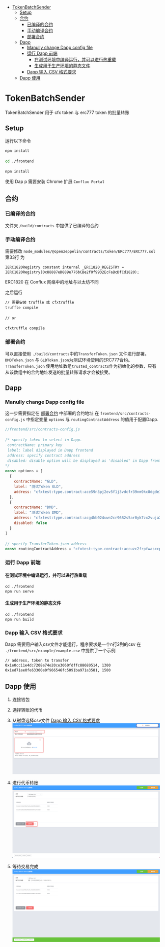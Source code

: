 - [TokenBatchSender](#tokenbatchsender)
  - [Setup](#setup)
  - [合约](#合约)
    - [已编译的合约](#已编译的合约)
    - [手动编译合约](#手动编译合约)
    - [部署合约](#部署合约)
  - [Dapp](#dapp)
    - [Manully change Dapp config file](#manully-change-dapp-config-file)
    - [运行 Dapp 前端](#运行-dapp-前端)
      - [在测试环境中编译运行，并可以进行热重载](#在测试环境中编译运行并可以进行热重载)
      - [生成用于生产环境的静态文件](#生成用于生产环境的静态文件)
    - [Dapp 输入 CSV 格式要求](#dapp-输入-csv-格式要求)
  - [Dapp 使用](#dapp-使用)

# TokenBatchSender
TokenBatchSender 用于 cfx token 与 erc777 token 的批量转账

## Setup

运行以下命令
``` bash
npm install

cd ./frontend

npm install
```

使用 Dap p 需要安装 Chrome 扩展 `Conflux Portal`

## 合约

### 已编译的合约

文件夹 `/build/contracts` 中提供了已编译的合约

### 手动编译合约

需要修改 `node_modules/@openzeppelin/contracts/token/ERC777/ERC777.sol` 第33行 为
``` solidity
IERC1820Registry constant internal _ERC1820_REGISTRY = IERC1820Registry(0x88887eD889e776bCBe2f0f9932EcFaBcDfCd1820);
```
ERC1820 在 Conflux 网络中的地址与以太坊不同

之后运行
``` bash
// 需要安装 truffle 或 cfxtruffle 
truffle compile

// or

cfxtruffle compile
```


### 部署合约

可以直接使用 `./build/contracts`中的`TransferToken.json` 文件进行部署。`DMDToken.json` 与 `GLDToken.json`为测试环境使用的ERC777合约。`TransferToken.json` 使用地址数组`trusted_contracts`作为初始化的参数，只有从该数组中的合约地址发送的批量转账请求才会被接受。

## Dapp

### Manully change Dapp config file

这一步需要指定在 [部署合约](#部署合约) 中部署的合约地址
在 `frontend/src/contracts-config.js` 中指定变量 `options` 与 `routingContractAddress` 的值用于配置Dapp.

``` javascript
//frontend/src/contracts-config.js

/* specify token to select in Dapp.
 contractName: primary key
 label: label displayed in Dapp frontend
 address: specify contract address
 disabled: disable option will be displayed as 'disabled' in Dapp frontend (defalut to false)
*/ 
const options = [
  {
    contractName: "GLD",
    label: "测试Token GLD",
    address: "cfxtest:type.contract:ace59n3pj2ev5f1j3vdcfr39nm9kc8dgde1d83a384"
  },
  {
    contractName: "DMD",
    label: "测试Token DMD",
    address: "cfxtest:type.contract:acg4kb024uwn2cr9682s5ar0yk7zx2vuja20bwrx46",
    disabled: false
  }
]

// specify TransferToken.json address
const routingContractAddress = "cfxtest:type.contract:accuzc2frpfwasccp1p342sj7ujrd02dyp5avd3znt"
```

### 运行 Dapp 前端
#### 在测试环境中编译运行，并可以进行热重载

```
cd ./frontend
npm run serve
```

#### 生成用于生产环境的静态文件

```
cd ./frontend
npm run build
```

### Dapp 输入 CSV 格式要求
Dapp 需要用户输入csv文件才能运行。程序要求是一个n行2列的csv
在 `./frontend/src/example/example.csv` 中提供了一个示例
``` csv
// address, token to transfer
0x1e0cc11e4dc7208e74e20ce3060fdffc88680514, 1300
0x1ed71ee0fe63300e0f966546fc5091ba971a3581, 1500
```

## Dapp 使用
1. 连接钱包
2. 选择转账的代币
3. 从磁盘选择csv文件 [Dapp 输入 CSV 格式要求](#dapp-输入-csv-格式要求)
![](./image/2021-04-27-14-16-10.png)

4. 进行代币转账
![](./image/2021-04-27-14-20-25.png)

5. 等待交易完成
![](./image/2021-04-27-14-22-28.png)
